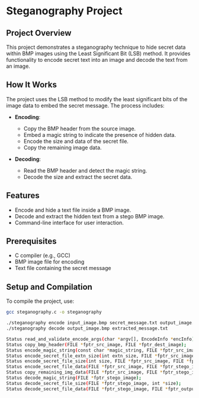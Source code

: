 # Steganography Project

## Project Overview
This project demonstrates a steganography technique to hide secret data within BMP images using the Least Significant Bit (LSB) method. It provides functionality to encode secret text into an image and decode the text from an image.

## How It Works
The project uses the LSB method to modify the least significant bits of the image data to embed the secret message. The process includes:

- **Encoding**:
  - Copy the BMP header from the source image.
  - Embed a magic string to indicate the presence of hidden data.
  - Encode the size and data of the secret file.
  - Copy the remaining image data.

- **Decoding**:
  - Read the BMP header and detect the magic string.
  - Decode the size and extract the secret data.

## Features
- Encode and hide a text file inside a BMP image.
- Decode and extract the hidden text from a stego BMP image.
- Command-line interface for user interaction.

## Prerequisites
- C compiler (e.g., GCC)
- BMP image file for encoding
- Text file containing the secret message

## Setup and Compilation
To compile the project, use:
```bash
gcc steganography.c -o steganography

./steganography encode input_image.bmp secret_message.txt output_image.bmp
./steganography decode output_image.bmp extracted_message.txt

Status read_and_validate_encode_args(char *argv[], EncodeInfo *encInfo);
Status copy_bmp_header(FILE *fptr_src_image, FILE *fptr_dest_image);
Status encode_magic_string(const char *magic_string, FILE *fptr_src_image, FILE *fptr_stego_image);
Status encode_secret_file_extn_size(int extn_size, FILE *fptr_src_image, FILE *fptr_dest_image);
Status encode_secret_file_size(int size, FILE *fptr_src_image, FILE *fptr_stego_image);
Status encode_secret_file_data(FILE *fptr_src_image, FILE *fptr_stego_image, FILE *fptr_secret, int size);
Status copy_remaining_img_data(FILE *fptr_src_image, FILE *fptr_stego_image);
Status decode_magic_string(FILE *fptr_stego_image);
Status decode_secret_file_size(FILE *fptr_stego_image, int *size);
Status decode_secret_file_data(FILE *fptr_stego_image, FILE *fptr_output, int size);


